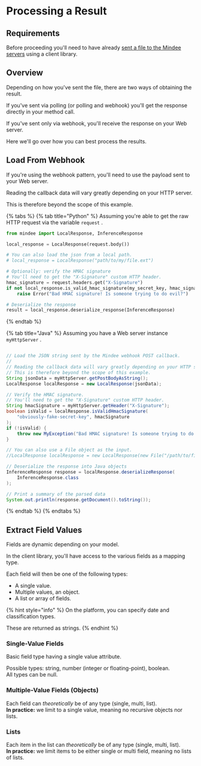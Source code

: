 # Processing a Result

## Requirements

Before proceeding you'll need to have already [sent a file to the Mindee servers](sending-a-file.md) using a client library.

## Overview

Depending on how you've sent the file, there are two ways of obtaining the result.

If you've sent via polling (or polling and webhook) you'll get the response directly in your method call.

If you've sent only via webhook, you'll receive the response on your Web server.

Here we'll go over how you can best process the results.

## Load From Webhook

If you're using the webhook pattern, you'll need to use the payload sent to your Web server.

Reading the callback data will vary greatly depending on your HTTP server.

This is therefore beyond the scope of this example.

{% tabs %}
{% tab title="Python" %}
Assuming you're able to get the raw HTTP request via the variable `request` .

```python
from mindee import LocalResponse, InferenceResponse

local_response = LocalResponse(request.body())

# You can also load the json from a local path.
# local_response = LocalResponse("path/to/my/file.ext")

# Optionally: verify the HMAC signature
# You'll need to get the "X-Signature" custom HTTP header.
hmac_signature = request.headers.get("X-Signature")
if not local_response.is_valid_hmac_signature(my_secret_key, hmac_signature):
    raise Error("Bad HMAC signature! Is someone trying to do evil?")

# Deserialize the response
result = local_response.deserialize_response(InferenceResponse)
```
{% endtab %}

{% tab title="Java" %}
Assuming you have a Web server instance `myHttpServer` .

```java

// Load the JSON string sent by the Mindee webhook POST callback.
//
// Reading the callback data will vary greatly depending on your HTTP server.
// This is therefore beyond the scope of this example.
String jsonData = myHttpServer.getPostBodyAsString();
LocalResponse localResponse = new LocalResponse(jsonData);

// Verify the HMAC signature.
// You'll need to get the "X-Signature" custom HTTP header.
String hmacSignature = myHttpServer.getHeader("X-Signature");
boolean isValid = localResponse.isValidHmacSignature(
    "obviously-fake-secret-key", hmacSignature
);
if (!isValid) {
    throw new MyException("Bad HMAC signature! Is someone trying to do evil?");
}

// You can also use a File object as the input.
//LocalResponse localResponse = new LocalResponse(new File("/path/to/file.json"));

// Deserialize the response into Java objects
InferenceResponse response = localResponse.deserializeResponse(
    InferenceResponse.class
);

// Print a summary of the parsed data
System.out.println(response.getDocument().toString());
```
{% endtab %}
{% endtabs %}

## Extract Field Values

Fields are dynamic depending on your model.

In the client library, you'll have access to the various fields as a mapping type.

Each field will then be one of the following types:

* A single value.
* Multiple values, an object.
* A list or array of fields.

{% hint style="info" %}
On the platform, you can specify date and classification types.

These are returned as strings.
{% endhint %}

### Single-Value Fields

Basic field type having a single value attribute.

Possible types: string, number (integer or floating-point), boolean.\
All types can be null.

### Multiple-Value Fields (Objects)

Each field can _theoretically_ be of any type (single, multi, list).\
**In practice:** we limit to a single value, meaning no recursive objects nor lists.

### Lists

Each item in the list can _theoretically_ be of any type (single, multi, list).\
**In practice:** we limit items to be either single or multi field, meaning no lists of lists.

